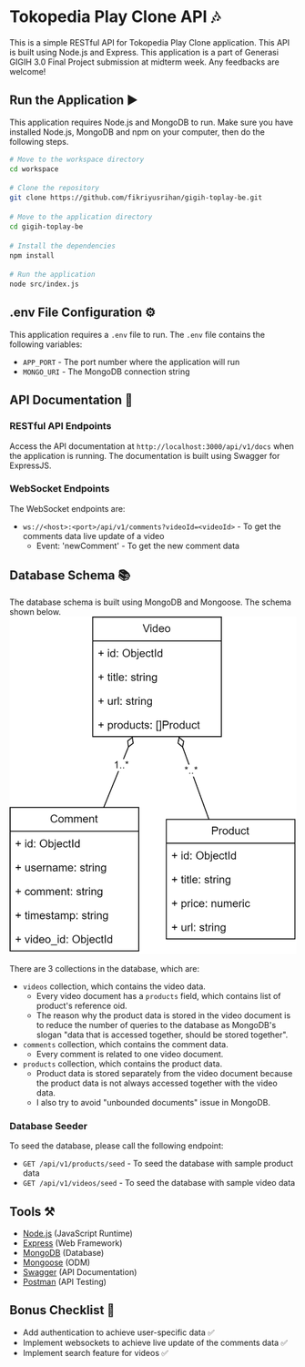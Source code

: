 # Tokopedia Play Clone API 🎶

This is a simple RESTful API for Tokopedia Play Clone application. This API is built using Node.js and Express.
This application is a part of Generasi GIGIH 3.0 Final Project submission at midterm week. Any feedbacks are welcome!

## Run the Application ▶️

This application requires Node.js and MongoDB to run. Make sure you have installed Node.js, MongoDB and npm on your computer, then do the following steps.

```bash
# Move to the workspace directory
cd workspace

# Clone the repository
git clone https://github.com/fikriyusrihan/gigih-toplay-be.git

# Move to the application directory
cd gigih-toplay-be

# Install the dependencies
npm install

# Run the application
node src/index.js
```

## .env File Configuration ⚙️

This application requires a `.env` file to run. The `.env` file contains the following variables:
- `APP_PORT` - The port number where the application will run
- `MONGO_URI` - The MongoDB connection string

## API Documentation 📑

### RESTful API Endpoints
Access the API documentation at `http://localhost:3000/api/v1/docs` when the application is running.
The documentation is built using Swagger for ExpressJS. 

### WebSocket Endpoints
The WebSocket endpoints are:
- `ws://<host>:<port>/api/v1/comments?videoId=<videoId>` - To get the comments data live update of a video
  - Event: 'newComment' - To get the new comment data

## Database Schema 📚

The database schema is built using MongoDB and Mongoose. The schema shown below.
[![N|Solid](https://raw.githubusercontent.com/fikriyusrihan/gigih-toplay-be/master/gigih-toped-play.drawio.png?token=GHSAT0AAAAAABOKS3M2WBUFBBLIBDZ6L4DYZGCWFSA)]()

There are 3 collections in the database, which are:
- `videos` collection, which contains the video data.
  - Every video document has a `products` field, which contains list of product's reference oid.
  - The reason why the product data is stored in the video document is to reduce the number of queries to the database as MongoDB's slogan "data that is accessed together, should be stored together".
- `comments` collection, which contains the comment data.
  - Every comment is related to one video document.
- `products` collection, which contains the product data.
  - Product data is stored separately from the video document because the product data is not always accessed together with the video data.
  - I also try to avoid "unbounded documents" issue in MongoDB.

### Database Seeder

To seed the database, please call the following endpoint:
- `GET /api/v1/products/seed` - To seed the database with sample product data
- `GET /api/v1/videos/seed` - To seed the database with sample video data

## Tools ⚒️

- [Node.js](https://nodejs.org/en/) (JavaScript Runtime)
- [Express](https://expressjs.com/) (Web Framework)
- [MongoDB](https://www.mongodb.com/) (Database)
- [Mongoose](https://mongoosejs.com/) (ODM)
- [Swagger](https://swagger.io/) (API Documentation)
- [Postman](https://www.postman.com/) (API Testing)

## Bonus Checklist 📝
- Add authentication to achieve user-specific data ✅
- Implement websockets to achieve live update of the comments data ✅
- Implement search feature for videos ✅